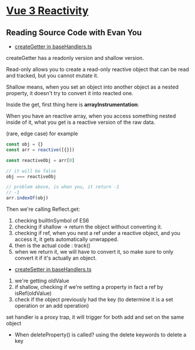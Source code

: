 # [Vue 3 Reactivity](https://www.vuemastery.com/courses/vue-3-reactivity/vue3-reactivity/)

## Reading Source Code with Evan You

- [createGetter in baseHandlers.ts](https://github.com/vuejs/vue-next/blob/master/packages/reactivity/src/baseHandlers.ts#L37)

createGetter has a readonly version and shallow version.

Read-only allows you to create a read-only reactive object that can be read and tracked, but you cannot mutate it.

Shallow means, when you set an object into another object as a nested property, it doesn't try to convert it into reacted one.

Inside the get, first thing here is __arrayInstrumentation__:

When you have an reactive array, when you access something nested inside of it, what you get is a reactive version of the raw data.

(rare, edge case)
for example

```javaScript
const obj = {}
const arr = reactive([{}])

const reactiveObj = arr[0]

// it will be false
obj === reactiveObj

// problem above, is when you, it return -1
// -1
arr.indexOf(obj)
```

Then we're calling Reflect.get:

1. checking builtInSymbol of ES6
2. checking if shallow -> return the object without converting it.
3. checking if ref, when you nest a ref under a reactive object, and you access it, it gets automatically unwrapped.
4. then is the actual code : track()
5. when we return it, we will have to convert it, so make sure to only convert it if it's actually an object.

- [createSetter in baseHandlers.ts](https://github.com/vuejs/vue-next/blob/master/packages/reactivity/src/baseHandlers.ts#L71)

1. we're getting oldValue
2. if shallow, checking if we're setting a property in fact a ref by isRef(oldValue)
3. check if the object previously had the key (to determine it is a set operation or an add operation)

set handler is a proxy trap, it will trigger for both add and set on the same object

- When deleteProperty() is called?
using the delete keywords to delete a key

